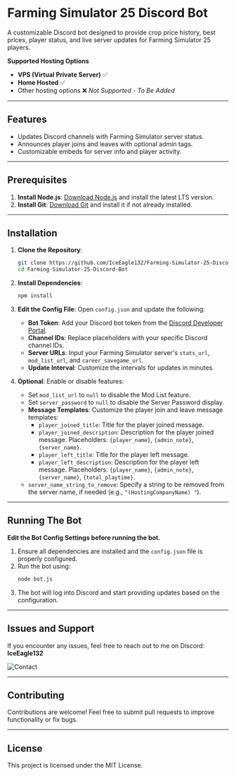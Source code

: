 # Farming Simulator 25 Discord Bot

A customizable Discord bot designed to provide crop price history, best prices, player status, and live server updates for Farming Simulator 25 players.

**Supported Hosting Options**
- **VPS (Virtual Private Server)** ✅
- **Home Hosted** ✅
- Other hosting options ❌ *Not Supported* - *To Be Added*

---

## Features
- Updates Discord channels with Farming Simulator server status.
- Announces player joins and leaves with optional admin tags.
- Customizable embeds for server info and player activity.

---

## Prerequisites

1. **Install Node.js**: [Download Node.js](https://nodejs.org/) and install the latest LTS version.
2. **Install Git**: [Download Git](https://git-scm.com/) and install it if not already installed.

---

## Installation

1. **Clone the Repository**:
   ```bash
   git clone https://github.com/IceEagle132/Farming-Simulator-25-Discord-Bot.git
   cd Farming-Simulator-25-Discord-Bot
   ```

2. **Install Dependencies**:
   ```bash
   npm install
   ```

3. **Edit the Config File**:
   Open `config.json` and update the following:
   - **Bot Token**: Add your Discord bot token from the [Discord Developer Portal](https://discord.com/developers/applications).
   - **Channel IDs**: Replace placeholders with your specific Discord channel IDs.
   - **Server URLs**: Input your Farming Simulator server's `stats_url`, `mod_list_url`, and `career_savegame_url`.
   - **Update Interval**: Customize the intervals for updates in minutes.

4. **Optional**: Enable or disable features:
   - Set `mod_list_url` to `null` to disable the Mod List feature.
   - Set `server_password` to `null` to disable the Server Password display.
   - **Message Templates**: Customize the player join and leave message templates:
     - `player_joined_title`: Title for the player joined message.
     - `player_joined_description`: Description for the player joined message. Placeholders: `{player_name}`, `{admin_note}`, `{server_name}`.
     - `player_left_title`: Title for the player left message.
     - `player_left_description`: Description for the player left message. Placeholders: `{player_name}`, `{admin_note}`, `{server_name}`, `{total_playtime}`.
   - `server_name_string_to_remove`: Specify a string to be removed from the server name, if needed (e.g., `"(HostingCompanyName) "`).
---

## Running The Bot

**Edit the Bot Config Settings before running the bot.**

1. Ensure all dependencies are installed and the `config.json` file is properly configured.
2. Run the bot using:
   ```bash
   node bot.js
   ```
3. The bot will log into Discord and start providing updates based on the configuration.

---

## Issues and Support

If you encounter any issues, feel free to reach out to me on Discord: **IceEagle132**

![Contact](https://github.com/user-attachments/assets/be45bb0c-58c2-4c75-a2e1-9a424bac0309)

---

## Contributing

Contributions are welcome! Feel free to submit pull requests to improve functionality or fix bugs.

---

## License

This project is licensed under the MIT License.
